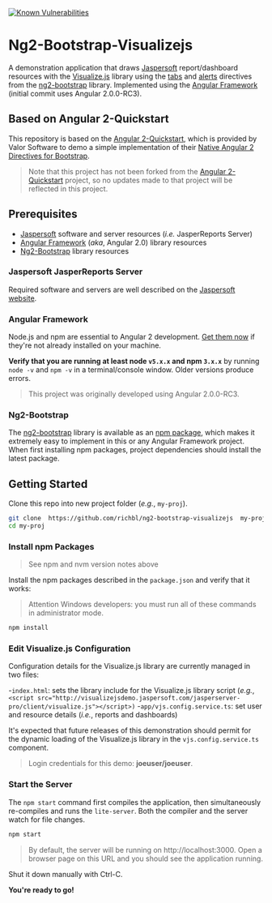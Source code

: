 [![Known Vulnerabilities](https://snyk.io/test/github/richbl/ng2-bootstrap-visualizejs/badge.svg)](https://snyk.io/test/github/richbl/ng2-bootstrap-visualizejs)

# Ng2-Bootstrap-Visualizejs
A demonstration application that draws [Jaspersoft](http://www.jaspersoft.com/) report/dashboard resources with the [Visualize.js](http://community.jaspersoft.com/project/visualizejs) library using the [tabs](http://valor-software.com/ng2-bootstrap/#/tabs) and [alerts](http://valor-software.com/ng2-bootstrap/#/alerts) directives from the [ng2-bootstrap](https://github.com/valor-software/ng2-bootstrap) library. Implemented using the [Angular Framework](https://angular.io/) (initial commit uses Angular 2.0.0-RC3).

## Based on Angular 2-Quickstart
This repository is based on the [Angular 2-Quickstart](https://github.com/valor-software/angular2-quickstart), which is provided by Valor Software to demo a simple implementation of their [Native Angular 2 Directives for Bootstrap](http://valor-software.com/ng2-bootstrap/#/).

> Note that this project has not been forked from the [Angular 2-Quickstart](https://github.com/valor-software/angular2-quickstart) project, so no updates made to that project will be reflected in this project.


## Prerequisites

 - [Jaspersoft](http://jaspersoft.com/quick-start) software and server resources (*i.e.* JasperReports Server)
 - [Angular Framework](https://angular.io/)  (*aka*, Angular 2.0) library resources
 - [Ng2-Bootstrap](https://github.com/valor-software/ng2-bootstrap) library resources

### Jaspersoft JasperReports Server
Required software and servers are well described on the [Jaspersoft website](http://jaspersoft.com/quick-start).

### Angular Framework
Node.js and npm are essential to Angular 2 development. <a href="https://docs.npmjs.com/getting-started/installing-node" target="_blank" title="Installing Node.js and updating npm"> Get them now</a> if they're not already installed on your machine.
 
**Verify that you are running at least node `v5.x.x` and npm `3.x.x`**
by running `node -v` and `npm -v` in a terminal/console window.
Older versions produce errors.

> This project was originally developed using Angular 2.0.0-RC3.

### Ng2-Bootstrap
The [ng2-bootstrap](https://github.com/valor-software/ng2-bootstrap) library is available as an [npm package](https://www.npmjs.com/package/ng2-bootstrap), which makes it extremely easy to implement in this or any Angular Framework project. When first installing npm packages, project dependencies should install the latest package.

## Getting Started

Clone this repo into new project folder (*e.g.*, `my-proj`).
```bash
git clone  https://github.com/richbl/ng2-bootstrap-visualizejs  my-proj
cd my-proj
```

### Install npm Packages

> See npm and nvm version notes above

Install the npm packages described in the `package.json` and verify that it works:

> Attention Windows developers: you must run all of these commands in administrator mode.

```bash
npm install
```

### Edit Visualize.js Configuration

Configuration details for the Visualize.js library are currently managed in two files:

-`index.html`: sets the library include for the Visualize.js library script (*e.g.*,  `<script src="http://visualizejsdemo.jaspersoft.com/jasperserver-pro/client/visualize.js"></script>)`
-`app/vjs.config.service.ts`: set user and resource details (*i.e.*, reports and dashboards) 

It's expected that future releases of this demonstration should permit for the dynamic loading of the Visualize.js library in the `vjs.config.service.ts` component.

> Login credentials for this demo: **joeuser/joeuser**.

### Start the Server

The `npm start` command first compiles the application, 
then simultaneously re-compiles and runs the `lite-server`.
Both the compiler and the server watch for file changes.

```bash
npm start
```

> By default, the server will be running on http://localhost:3000. Open a browser page on this URL and you should see the application running.

Shut it down manually with Ctrl-C.

**You're ready to go!**
